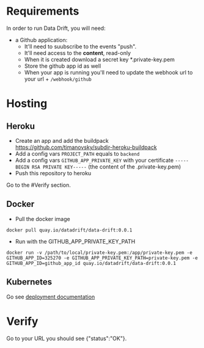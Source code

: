 # Requirements

In order to run Data Drift, you will need:

- a Github application:
  - It'll need to suubscribe to the events "push".
  - It'll need access to the **content**, read-only
  - When it is created download a secret key \*.private-key.pem
  - Store the github app id as well
  - When your app is running you'll need to update the webhook url to your url + `/webhook/github`

# Hosting

## Heroku

- Create an app and add the buildpack https://github.com/timanovsky/subdir-heroku-buildpack
- Add a config vars `PROJECT_PATH` equals to `backend`
- Add a config vars `GITHUB_APP_PRIVATE_KEY` with your certificate `-----BEGIN RSA PRIVATE KEY-----` (the content of the .private-key.pem)
- Push this repository to heroku

Go to the #Verify section.

## Docker

- Pull the docker image

```
docker pull quay.io/datadrift/data-drift:0.0.1
```

- Run with the GITHUB_APP_PRIVATE_KEY_PATH

```
docker run -v /path/to/local/private-key.pem:/app/private-key.pem -e GITHUB_APP_ID=325270 -e GITHUB_APP_PRIVATE_KEY_PATH=private-key.pem -e GITHUB_APP_ID=github_app_id quay.io/datadrift/data-drift:0.0.1
```

## Kubernetes

Go see [deployment documentation](../self-hosting/k8s/README.md)

# Verify

Go to your URL you should see {"status":"OK"}.
